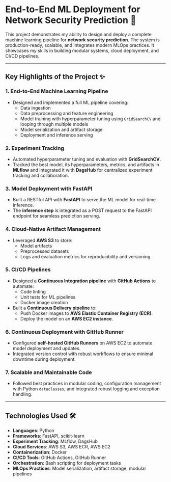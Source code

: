 # End-to-End ML Deployment for Network Security Prediction 🚀

This project demonstrates my ability to design and deploy a complete machine learning pipeline for **network security prediction**. The system is production-ready, scalable, and integrates modern MLOps practices. It showcases my skills in building modular systems, cloud deployment, and CI/CD pipelines.

---

## Key Highlights of the Project ✨

### 1. **End-to-End Machine Learning Pipeline**
- Designed and implemented a full ML pipeline covering:
  - Data ingestion
  - Data preprocessing and feature engineering
  - Model training with hyperparameter tuning using `GridSearchCV` and looping through multiple models
  - Model serialization and artifact storage
  - Deployment and inference serving

### 2. **Experiment Tracking**
- Automated hyperparameter tuning and evaluation with **GridSearchCV**.
- Tracked the best model, its hyperparameters, metrics, and artifacts in **MLflow** and integrated it with **DagsHub** for centralized experiment tracking and collaboration.

### 3. **Model Deployment with FastAPI**
- Built a RESTful API with **FastAPI** to serve the ML model for real-time inference.
- The **inference step** is integrated as a POST request to the FastAPI endpoint for seamless prediction serving.

### 4. **Cloud-Native Artifact Management**
- Leveraged **AWS S3** to store:
  - Model artifacts
  - Preprocessed datasets
  - Logs and evaluation metrics for reproducibility and versioning.

### 5. **CI/CD Pipelines**
- Designed a **Continuous Integration pipeline** with **GitHub Actions** to automate:
  - Code linting
  - Unit tests for ML pipelines
  - Docker image creation
- Built a **Continuous Delivery pipeline** to:
  - Push Docker images to **AWS Elastic Container Registry (ECR)**.
  - Deploy the model on an **AWS EC2 instance**.

### 6. **Continuous Deployment with GitHub Runner**
- Configured **self-hosted GitHub Runners** on AWS EC2 to automate model deployment and updates.
- Integrated version control with robust workflows to ensure minimal downtime during deployment.

### 7. **Scalable and Maintainable Code**
- Followed best practices in modular coding, configuration management with Python `dataclasses`, and integrated robust logging and exception handling.

---

## Technologies Used 🛠️

- **Languages**: Python
- **Frameworks**: FastAPI, scikit-learn
- **Experiment Tracking**: MLflow, DagsHub
- **Cloud Services**: AWS S3, AWS ECR, AWS EC2
- **Containerization**: Docker
- **CI/CD Tools**: GitHub Actions, GitHub Runner
- **Orchestration**: Bash scripting for deployment tasks
- **MLOps Practices**: Model serialization, artifact storage, modular pipelines

